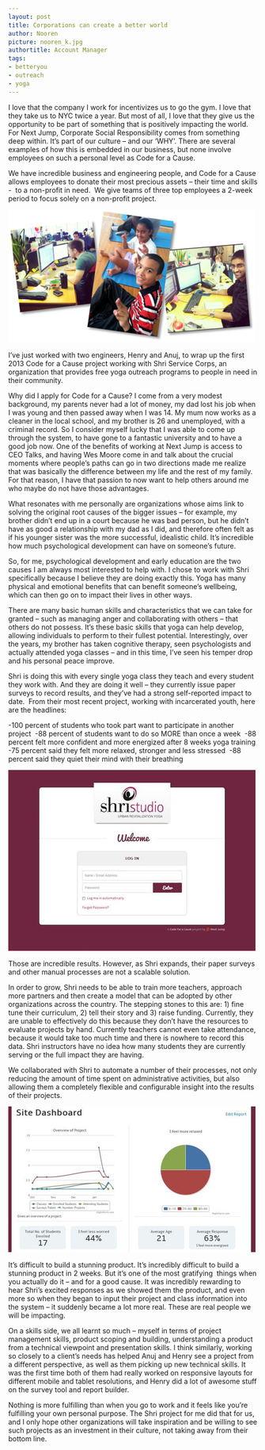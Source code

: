 ```yaml
---
layout: post
title: Corporations can create a better world
author: Nooren
picture: nooren_k.jpg
authortitle: Account Manager
tags:
- betteryou
- outreach
- yoga
---
```


I love that the company I work for incentivizes us to go the gym. I love that they take us to NYC twice a year. But most of all, I love that they give us the opportunity to be part of something that is positively impacting the world. For Next Jump, Corporate Social Responsibility comes from something deep within. It’s part of our culture – and our ‘WHY’. There are several examples of how this is embedded in our business, but none involve employees on such a personal level as Code for a Cause. 

We have incredible business and engineering people, and Code for a Cause allows employees to donate their most precious assets – their time and skills -  to a non-profit in need.  We give teams of three top employees a 2-week period to focus solely on a non-profit project.


![CFAC](/images/corporations-can-create-a-better-world-1.png)


I’ve just worked with two engineers, Henry and Anuj, to wrap up the first 2013 Code for a Cause project working with Shri Service Corps, an organization that provides free yoga outreach programs to people in need in their community.

Why did I apply for Code for a Cause? I come from a very modest background, my parents never had a lot of money, my dad lost his job when I was young and then passed away when I was 14. My mum now works as a cleaner in the local school, and my brother is 26 and unemployed, with a criminal record. So I consider myself lucky that I was able to come up through the system, to have gone to a fantastic university and to have a good job now. One of the benefits of working at Next Jump is access to CEO Talks, and having Wes Moore come in and talk about the crucial moments where people’s paths can go in two directions made me realize that was basically the difference between my life and the rest of my family. For that reason, I have that passion to now want to help others around me who maybe do not have those advantages.

What resonates with me personally are organizations whose aims link to solving the original root causes of the bigger issues – for example, my brother didn’t end up in a court because he was bad person, but he didn’t have as good a relationship with my dad as I did, and therefore often felt as if his younger sister was the more successful, idealistic child. It’s incredible how much psychological development can have on someone’s future. 

So, for me, psychological development and early education are the two causes I am always most interested to help with. I chose to work with Shri specifically because I believe they are doing exactly this. Yoga has many physical and emotional benefits that can benefit someone’s wellbeing, which can then go on to impact their lives in other ways.

There are many basic human skills and characteristics that we can take for granted – such as managing anger and collaborating with others – that others do not possess. It’s these basic skills that yoga can help develop, allowing individuals to perform to their fullest potential. Interestingly, over the years, my brother has taken cognitive therapy, seen psychologists and actually attended yoga classes – and in this time, I’ve seen his temper drop and his personal peace improve.

Shri is doing this with every single yoga class they teach and every student they work with. And they are doing it well – they currently issue paper surveys to record results, and they’ve had a strong self-reported impact to date. 
From their most recent project, working with incarcerated youth, here are the headlines:

-100 percent of students who took part want to participate in another project 
-88 percent of students want to do so MORE than once a week 
-88 percent felt more confident and more energized after 8 weeks yoga training
-75 percent said they felt more relaxed, stronger and less stressed 
-88 percent said they quiet their mind with their breathing


![The shri site](/images/corporations-can-create-a-better-world-2.jpg)


Those are incredible results. However, as Shri expands, their paper surveys and other manual processes are not a scalable solution.

In order to grow, Shri needs to be able to train more teachers, approach more partners and then create a model that can be adopted by other organizations across the country. The stepping stones to this are: 1) fine tune their curriculum, 2) tell their story and 3) raise funding. Currently, they are unable to effectively do this because they don’t have the resources to evaluate projects by hand. Currently teachers cannot even take attendance, because it would take too much time and there is nowhere to record this data. Shri instructors have no idea how many students they are currently serving or the full impact they are having.

We collaborated with Shri to automate a number of their processes, not only reducing the amount of time spent on administrative activities, but also allowing them a completely flexible and configurable insight into the results of their projects.


![The shri site](/images/corporations-can-create-a-better-world-3.jpg)


It’s difficult to build a stunning product. It’s incredibly difficult to build a stunning product in 2 weeks. But it’s one of the most gratifying  things when you actually do it – and for a good cause. It was incredibly rewarding to hear Shri’s excited responses as we showed them the product, and even more so when they began to input their project and class information into the system – it suddenly became a lot more real. These are real people we will be impacting. 

On a skills side, we all learnt so much – myself in terms of project management skills, product scoping and building, understanding a product from a technical viewpoint and presentation skills. I think similarly, working so closely to a client’s needs has helped Anuj and Henry see a project from a different perspective, as well as them picking up new technical skills. It was the first time both of them had really worked on responsive layouts for different mobile and tablet resolutions, and Henry did a lot of awesome stuff on the survey tool and report builder.

Nothing is more fulfilling than when you go to work and it feels like you’re fulfilling your own personal purpose. The Shri project for me did that for us, and I only hope other organizations will take inspiration and be willing to see such projects as an investment in their culture, not taking away from their bottom line. 